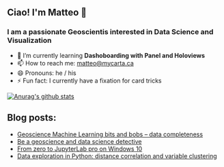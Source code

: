 ## Ciao! I'm Matteo 👋

### I am a passionate Geoscientis interested in Data Science and Visualization

- 🌱 I’m currently learning **Dashoboarding with Panel and Holoviews**
- 📫 How to reach me: matteo@mycarta.ca
- 😄 Pronouns: he / his
- ⚡ Fun fact: I currently have a fixation for card tricks


[![Anurag's github stats](https://github-readme-stats.vercel.app/api?username=mycarta)](https://github.com/anuraghazra/github-readme-stats&count_private=true&show_icons=true&theme=radical&hide_border=true)


## Blog posts:
- [Geoscience Machine Learning bits and bobs – data completeness](https://mycarta.wordpress.com/2020/09/19/geoscience-machine-learning-bits-and-bobs-data-completeness/)
- [Be a geoscience and data science detective](https://mycarta.wordpress.com/2020/09/16/be-a-geoscience-and-data-science-detective/)
- [From zero to JupyterLab pro on Windows 10](https://mycarta.wordpress.com/2019/07/09/from-zero-to-jupyterlab-pro-on-windows-10/)
- [Data exploration in Python: distance correlation and variable clustering](https://mycarta.wordpress.com/2019/04/10/data-exploration-in-python-distance-correlation-and-variable-clustering/)
